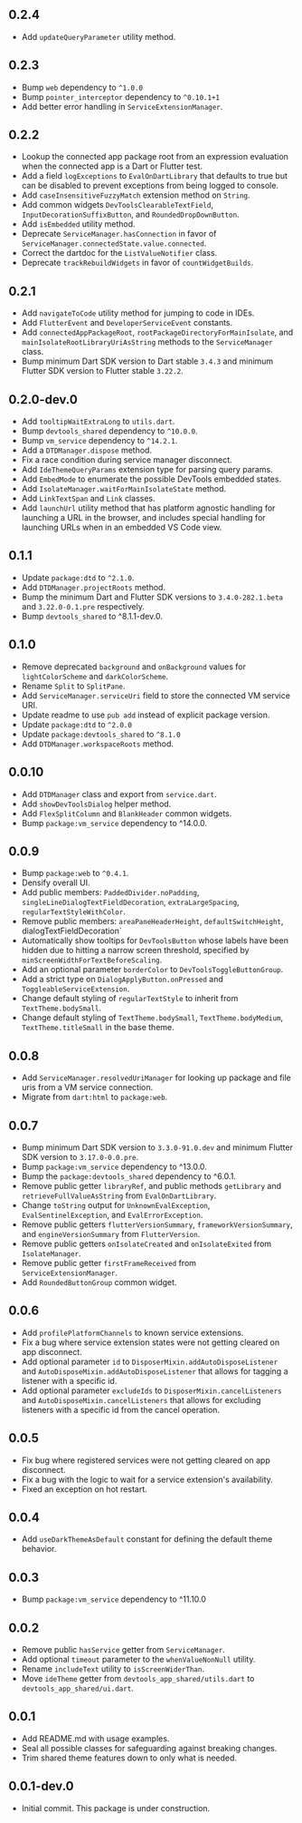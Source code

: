 ## 0.2.4
* Add `updateQueryParameter` utility method.

## 0.2.3
* Bump `web` dependency to `^1.0.0`
* Bump `pointer_interceptor` dependency to `^0.10.1+1`
* Add better error handling in `ServiceExtensionManager`.

## 0.2.2
* Lookup the connected app package root from an expression evaluation when
the connected app is a Dart or Flutter test.
* Add a field `logExceptions` to `EvalOnDartLibrary` that defaults to true but
can be disabled to prevent exceptions from being logged to console.
* Add `caseInsensitiveFuzzyMatch` extension method on `String`.
* Add common widgets `DevToolsClearableTextField`, `InputDecorationSuffixButton`,
and `RoundedDropDownButton`.
* Add `isEmbedded` utility method.
* Deprecate `ServiceManager.hasConnection` in favor of
`ServiceManager.connectedState.value.connected`.
* Correct the dartdoc for the `ListValueNotifier` class.
* Deprecate `trackRebuildWidgets` in favor of `countWidgetBuilds`.

## 0.2.1
* Add `navigateToCode` utility method for jumping to code in IDEs.
* Add `FlutterEvent` and `DeveloperServiceEvent` constants.
* Add `connectedAppPackageRoot`, `rootPackageDirectoryForMainIsolate`, and
`mainIsolateRootLibraryUriAsString` methods to the `ServiceManager` class.
* Bump minimum Dart SDK version to Dart stable `3.4.3` and minimum Flutter SDK
version to Flutter stable `3.22.2`.

## 0.2.0-dev.0
* Add `tooltipWaitExtraLong` to `utils.dart`.
* Bump `devtools_shared` dependency to `^10.0.0`.
* Bump `vm_service` dependency to `^14.2.1`.
* Add a `DTDManager.dispose` method.
* Fix a race condition during service manager disconnect.
* Add `IdeThemeQueryParams` extension type for parsing query params.
* Add `EmbedMode` to enumerate the possible DevTools embedded states.
* Add `IsolateManager.waitForMainIsolateState` method.
* Add `LinkTextSpan` and `Link` classes.
* Add `launchUrl` utility method that has platform agnostic handling for
launching a URL in the browser, and includes special handling for launching
URLs when in an embedded VS Code view.

## 0.1.1
* Update `package:dtd` to `^2.1.0`.
* Add `DTDManager.projectRoots` method.
* Bump the minimum Dart and Flutter SDK versions to `3.4.0-282.1.beta` and
`3.22.0-0.1.pre` respectively.
* Bump `devtools_shared` to ^8.1.1-dev.0.

## 0.1.0
* Remove deprecated `background` and `onBackground` values for `lightColorScheme`
and `darkColorScheme`.
* Rename `Split` to `SplitPane`.
* Add `ServiceManager.serviceUri` field to store the connected VM service URI.
* Update readme to use `pub add` instead of explicit package version.
* Update `package:dtd` to `^2.0.0`
* Update `package:devtools_shared` to `^8.1.0`
* Add `DTDManager.workspaceRoots` method.

## 0.0.10
* Add `DTDManager` class and export from `service.dart`.
* Add `showDevToolsDialog` helper method.
* Add `FlexSplitColumn` and `BlankHeader` common widgets.
* Bump `package:vm_service` dependency to ^14.0.0.

## 0.0.9
* Bump `package:web` to `^0.4.1`.
* Densify overall UI.
* Add public members: `PaddedDivider.noPadding`, `singleLineDialogTextFieldDecoration`, `extraLargeSpacing`, `regularTextStyleWithColor`.
* Remove public members: `areaPaneHeaderHeight`, `defaultSwitchHeight`,`
`dialogTextFieldDecoration`
* Automatically show tooltips for `DevToolsButton` whose labels have been hidden due to
hitting a narrow screen threshold, specified by `minScreenWidthForTextBeforeScaling`.
* Add an optional parameter `borderColor` to `DevToolsToggleButtonGroup`.
* Add a strict type on `DialogApplyButton.onPressed` and `ToggleableServiceExtension`.
* Change default styling of `regularTextStyle` to inherit from `TextTheme.bodySmall`.
* Change default styling of `TextTheme.bodySmall`, `TextTheme.bodyMedium`,
`TextTheme.titleSmall` in the base theme.

## 0.0.8
* Add `ServiceManager.resolvedUriManager` for looking up package and file uris from
a VM service connection.
* Migrate from `dart:html` to `package:web`.

## 0.0.7
* Bump minimum Dart SDK version to `3.3.0-91.0.dev` and minimum Flutter SDK version to `3.17.0-0.0.pre`.
* Bump `package:vm_service` dependency to ^13.0.0.
* Bump the `package:devtools_shared` dependency to ^6.0.1.
* Remove public getter `libraryRef`, and public methods `getLibrary` and `retrieveFullValueAsString` from `EvalOnDartLibrary`.
* Change `toString` output for `UnknownEvalException`, `EvalSentinelException`, and `EvalErrorException`.
* Remove public getters `flutterVersionSummary`, `frameworkVersionSummary`, and `engineVersionSummary` from `FlutterVersion`.
* Remove public getters `onIsolateCreated` and `onIsolateExited` from `IsolateManager`.
* Remove public getter `firstFrameReceived` from `ServiceExtensionManager`.
* Add `RoundedButtonGroup` common widget.

## 0.0.6
* Add `profilePlatformChannels` to known service extensions.
* Fix a bug where service extension states were not getting cleared on app disconnect.
* Add optional parameter `id` to `DisposerMixin.addAutoDisposeListener` and
`AutoDisposeMixin.addAutoDisposeListener` that allows for tagging a listener
with a specific id.
* Add optional parameter `excludeIds` to `DisposerMixin.cancelListeners` and
`AutoDisposeMixin.cancelListeners` that allows for excluding listeners with
a specific id from the cancel operation.

## 0.0.5
* Fix bug where registered services were not getting cleared on app disconnect.
* Fix a bug with the logic to wait for a service extension's availability.
* Fixed an exception on hot restart.

## 0.0.4
* Add `useDarkThemeAsDefault` constant for defining the default theme behavior.

## 0.0.3
* Bump `package:vm_service` dependency to ^11.10.0

## 0.0.2
* Remove public `hasService` getter from `ServiceManager`.
* Add optional `timeout` parameter to the `whenValueNonNull` utility.
* Rename `includeText` utility to `isScreenWiderThan`.
* Move `ideTheme` getter from `devtools_app_shared/utils.dart` to `devtools_app_shared/ui.dart`.

## 0.0.1

* Add README.md with usage examples.
* Seal all possible classes for safeguarding against breaking changes.
* Trim shared theme features down to only what is needed.

## 0.0.1-dev.0

* Initial commit. This package is under construction.

